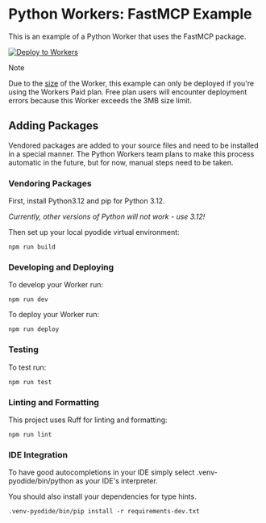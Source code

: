 # Python Workers: FastMCP Example

This is an example of a Python Worker that uses the FastMCP package.

[![Deploy to Workers](https://deploy.workers.cloudflare.com/button)](https://deploy.workers.cloudflare.com/?url=https://github.com/danlapid/python-workers-mcp/)

>[!NOTE]
>Due to the [size](https://developers.cloudflare.com/workers/platform/limits/#worker-size) of the Worker, this example can only be deployed if you're using the Workers Paid plan. Free plan users will encounter deployment errors because this Worker exceeds the 3MB size limit.

## Adding Packages

Vendored packages are added to your source files and need to be installed in a special manner. The Python Workers team plans to make this process automatic in the future, but for now, manual steps need to be taken.

### Vendoring Packages

First, install Python3.12 and pip for Python 3.12.

*Currently, other versions of Python will not work - use 3.12!*

Then set up your local pyodide virtual environment:
```console
npm run build
```

### Developing and Deploying

To develop your Worker run:
```console
npm run dev
```

To deploy your Worker run:
```console
npm run deploy
```

### Testing

To test run:
```console
npm run test
```

### Linting and Formatting

This project uses Ruff for linting and formatting:

```console
npm run lint
```

### IDE Integration

To have good autocompletions in your IDE simply select .venv-pyodide/bin/python as your IDE's interpreter.

You should also install your dependencies for type hints.

```console
.venv-pyodide/bin/pip install -r requirements-dev.txt
```
